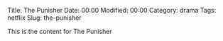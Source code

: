 Title: The Punisher
Date:  00:00
Modified:  00:00
Category: drama
Tags: netflix
Slug: the-punisher

This is the content for The Punisher